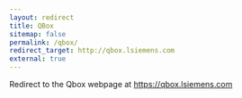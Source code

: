 ```yaml
---
layout: redirect
title: QBox
sitemap: false
permalink: /qbox/
redirect_target: http://qbox.lsiemens.com
external: true
---
```


Redirect to the Qbox webpage at https://qbox.lsiemens.com
